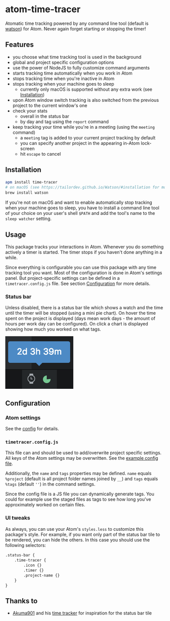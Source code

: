 # atom-time-tracer

Atomatic time tracking powered by any command line tool (default is [watson](http://tailordev.github.io/Watson/)) for Atom.
Never again forget starting or stopping the timer!

## Features

- you choose what time tracking tool is used in the background
- global and project specific configuration options
- use the power of NodeJS to fully customize command arguments
- starts tracking time automatically when you work in Atom
- stops tracking time when you're inactive in Atom
- stops tracking when your machine goes to sleep
    - currently only macOS is supported without any extra work (see [Installation](#installation))
- upon Atom window switch tracking is also switched from the previous project to the current window's one
- check your stats
    - overall in the status bar
    - by day and tag using the `report` command
- keep tracking your time while you're in a meeting (using the `meeting` command)
    - a `meeting` tag is added to your current project tracking by default
    - you can specify another project in the appearing in-Atom lock-screen
    - hit `escape` to cancel

## Installation

```bash
apm install time-tracer
# on macOS (see https://tailordev.github.io/Watson/#installation for more details)
brew install watson
```

If you're not on macOS and want to enable automatically stop tracking
when your machine goes to sleep, you have to install a command line tool
of your choice on your user's shell `$PATH` and add the tool's name to the
`sleep watcher` setting.

## Usage

This package tracks your interactions in Atom.
Whenever you do something actively a timer is started.
The timer stops if you haven't done anything in a while.

Since everything is configurable you can use this package with any time
tracking tool you want.
Most of the configuration is done in Atom's settings panel.
But project-specific settings can be defined in a `timetracer.config.js` file.
See section [Configuration](#timetracer.config.js) for more details.

### Status bar

Unless disabled, there is a status bar tile which shows a watch and the time until the timer
will be stopped (using a mini pie chart).
On hover the time spent on the project is displayed (days mean work days - the amount of hours per work day can be configured).
On click a chart is displayed showing how much you worked on what tags.

![Status bar tile screenshot](./img/status-bar-tile.png)

## Configuration

### Atom settings

See the [config](https://github.com/jneuendorf/atom-time-tracer/blob/master/src/config.js) for details.

### `timetracer.config.js`

This file can and should be used to add/overwrite project specific settings.
All keys of the Atom settings may be overwritten.
See the [example config file](https://github.com/jneuendorf/atom-time-tracer/blob/master/timetracer.config.js).

Additionally, the `name` and `tags` properties may be defined.
`name` equals `%project` (default is all project folder names joined by `__`) and `tags` equals `%tags` (default `''`) in the command settings.

Since the config file is a JS file you can dynamically generate tags.
You could for example use the staged files as tags to see how long you've approximately worked on certain files.

### UI tweaks

As always, you can use your Atom's `styles.less` to customize this package's style.
For example, if you want only part of the status bar tile to be rendered, you can hide the others.
In this case you should use the following selectors:

```less
.status-bar {
    .time-tracer {
        .icon {}
        .timer {}
        .project-name {}
    }
}
```

## Thanks to

- [Akuma901](https://github.com/Akuma901) and his [time tracker](https://github.com/Akuma901/atom-time-tracker)
  for inspiration for the status bar tile
